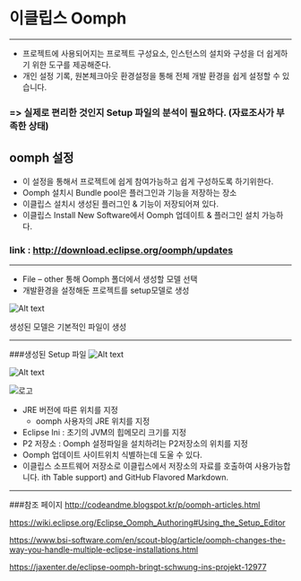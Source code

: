 # 이클립스 Oomph #
---

* 프로젝트에 사용되어지는 프로젝트 구성요소, 인스턴스의 설치와 구성을 더 쉽게하기 위한 도구를 제공해준다.  
* 개인 설정 기록, 원본체크아웃 환경설정을 통해 전체 개발 환경을 쉽게 설정할 수 있습니다. 
### => 실제로 편리한 것인지 Setup 파일의 분석이 필요하다. (자료조사가 부족한 상태)


## oomph 설정
* 이 설정을 통해서 프로젝트에 쉽게 참여가능하고 쉽게 구성하도록 하기위한다.
* Oomph 설치시 Bundle pool은  플러그인과 기능을 저장하는 장소
* 이클립스 설치시 생성된 플러그인 & 기능이 저장되어져 있다.
* 이클립스 Install New Software에서 Oomph 업데이트 & 플러그인 설치 가능하다.

### link : <http://download.eclipse.org/oomph/updates>

---

* File – other 통해 Oomph 폴더에서 생성할 모델 선택
* 개발환경을 설정해둔 프로젝트를 setup모델로 생성

![Alt text](/C:/Users/User/Desktop/oomph1.png)

생성된 모델은 기본적인 파일이 생성

---
###생성된 Setup 파일
![Alt text](/C:/Users/User/Desktop/oomph2.png)

![Alt text](/C:/Users/User/Desktop/oomph3.png)

![로고](/C:/Users/User/Desktop/oomph1.png)
 
* JRE 버전에 따른 위치를 지정 
	*	oomph 사용자의 JRE 위치를 지정	
* Eclipse Ini : 초기의 JVM의 힙메모리 크기를 지정
* P2 저장소 : Oomph 설정파일을 설치하려는 P2저장소의 위치를 지정 
* Oomph 업데이트 사이트위치 식별하는데 도울 수 있다.
* 이클립스 소프트웨어 저장소로 이클립스에서 저장소의 자료를 호출하여 사용가능합니다.
ith Table support) and GitHub Flavored Markdown.

---
###참조 페이지
<http://codeandme.blogspot.kr/p/oomph-articles.html>
<br>

<https://wiki.eclipse.org/Eclipse_Oomph_Authoring#Using_the_Setup_Editor>
<br>

<https://www.bsi-software.com/en/scout-blog/article/oomph-changes-the-way-you-handle-multiple-eclipse-installations.html>
<br>

<https://jaxenter.de/eclipse-oomph-bringt-schwung-ins-projekt-12977>
